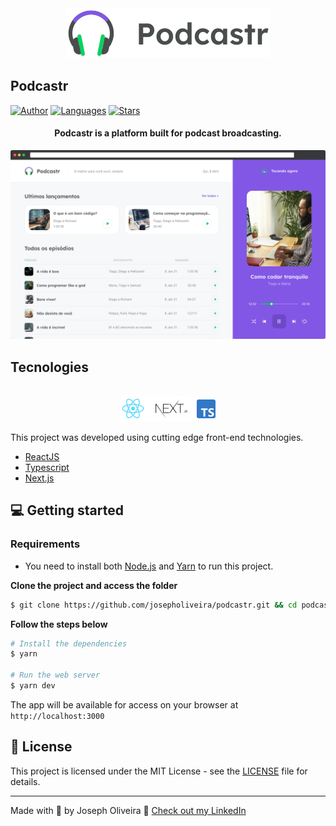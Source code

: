 <div align="center">
  <img src=".github/podcastr-logo.svg" alt="Podcastr logo">
</div>

## Podcastr

[![Author](https://img.shields.io/badge/author-josepholiveira-8257E5?style=flat-square)](https://github.com/josepholiveira)
[![Languages](https://img.shields.io/github/languages/count/josepholiveira/podcastr?color=%238257E5&style=flat-square)](#)
[![Stars](https://img.shields.io/github/stars/josepholiveira/podcastr?color=8257E5&style=flat-square)](https://github.com/josepholiveira/podcastr/stargazers)

<h4 align="center">
  Podcastr is a platform built for podcast broadcasting.
</h4>

![Podcastr preview](.github/app-preview.png)

## Tecnologies

<div align="center">
  <br />
  <img src=".github/tech-logos.png" alt="Technologies used">
</div>

This project was developed using cutting edge front-end technologies.


- [ReactJS](https://reactjs.org/)
- [Typescript](https://www.typescriptlang.org/)
- [Next.js](https://nextjs.org/)

## 💻 Getting started

### Requirements

- You need to install both [Node.js](https://nodejs.org/en/download/) and [Yarn](https://yarnpkg.com/) to run this project.

**Clone the project and access the folder**

```bash
$ git clone https://github.com/josepholiveira/podcastr.git && cd podcastr
```

**Follow the steps below**

```bash
# Install the dependencies
$ yarn

# Run the web server
$ yarn dev
```

The app will be available for access on your browser at `http://localhost:3000`

## 📝 License

This project is licensed under the MIT License - see the [LICENSE](LICENSE) file for details.

---

Made with 💜 by Joseph Oliveira 👋 [Check out my LinkedIn](https://www.linkedin.com/in/joseph-oliveira-294a19165)
